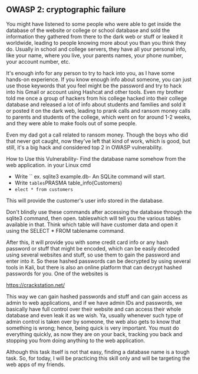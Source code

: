## OWASP 2: cryptographic failure

You might have listened to some people who were able to get inside the database of the website or college or school database and sold the information they gathered from there to the dark web or stuff or leaked it worldwide, leading to people knowing more about you than you think they do. Usually in school and college servers, they have all your personal info, like your name, where you live, your parents names, your phone number, your account number, etc.

It's enough info for any person to try to hack into you, as I have some hands-on experience. If you know enough info about someone, you can just use those keywords that you feel might be the password and try to hack into his Gmail or account using Hashcat and other tools. Even my brother told me once a group of hackers from his college hacked into their college database and released a lot of info about students and families and sold it or posted it on the dark web, leading to prank calls and ransom money calls to parents and students of the college, which went on for around 1-2 weeks, and they were able to make fools out of some people. 

Even my dad got a call related to ransom money. Though the boys who did that never got caught, now they've left that kind of work, which is good, but still, it's a big hack and considered top 2 in OWASP vulnerability. 

How to Use this Vulnerability- Find the database name somehow from the web application. in your Linux cmd	

- Write ``	ex. sqlite3 example.db- An SQLite command will start. 
- Write `tables`PRASMA table_info(Customers)
- `elect * from customers `

This will provide the customer's user info stored in the database. 


Don't blindly use these commands after accessing the database through the sqlite3 command, then open. tableswhich will tell you the various tables available in that. 
Think which table will have customer data and open it using the SELECT * FROM tablename command.

After this, it will provide you with some credit card info or any hash password or stuff that might be encoded, which can be easily decoded using several websites and stuff, so use them to gain the password and enter into it. So these hashed passwords can be decrypted by using several tools in Kali, but there is also an online platform that can decrypt hashed passwords for you. One of the websites is

https://crackstation.net/

This way we can gain hashed passwords and stuff and can gain access as admin to web applications, and if we have admin IDs and passwords, we basically have full control over their website and can access their whole database and even leak it as we wish. 
Ya, usually whenever such type of admin control is taken over by someone, the web also gets to know that something is wrong; hence, being quick is very important. You must do everything quickly, as now they are on your back, tracking you back and stopping you from doing anything to the web application.

Although this task itself is not that easy, finding a database name is a tough task. So, for today, I will be practicing this skill only and will be targeting the web apps of my friends.
